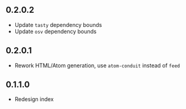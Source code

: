 ## 0.2.0.2

* Update `tasty` dependency bounds
* Update `osv` dependency bounds

## 0.2.0.1

- Rework HTML/Atom generation, use `atom-conduit` instead of `feed`

## 0.1.1.0

- Redesign index
